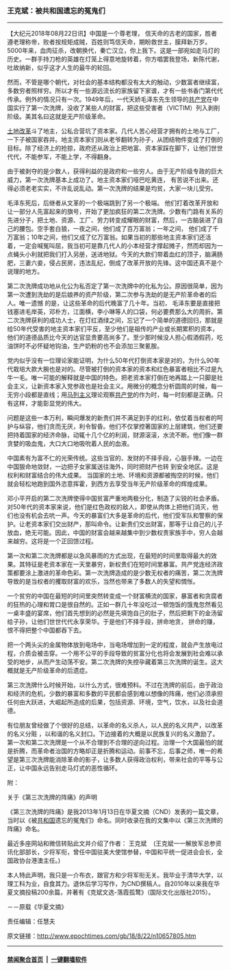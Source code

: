 ### 王克斌：被共和国遗忘的冤鬼们
------------------------

<p>【大纪元2018年08月22日讯】中国是一个尊老理， 信天命的古老的国家，胜者遵老理称帝，败者按规矩成贼，百姓则笃信天命，期盼救世主，膜拜新万岁。5000年来，血肉征杀，改朝换代，秦亡汉立，你上我下。这是一部宛如走马灯的历史。一群手持刀枪的英雄在灯笼上得意地旋转着，你方唱罢我登场，新陈代谢，吐故纳新，似乎这才人生的最牛的轮回。</p>
<p>然而，不管是哪个朝代，对社会的基本结构都没有太大的触动，少数富者继续富，多数穷者照样穷。所以才有一些源远流长的家族留下家谱，才有一些书香门第代代传承。例外的情况只有一次。1949年后，一代天娇毛泽东先生领导的<a href="http://www.epochtimes.com/gb/tag/%E5%85%B1%E4%BA%A7%E5%85%9A.html">共产党</a>在中国实行了第一次洗牌，没收了某些人的财富，把这些受害者（VICTIM）列入剥削阶级。美其名曰这就是无产阶级革命。</p>
<p><a href="http://www.epochtimes.com/gb/tag/%E5%9C%9F%E5%9C%B0%E6%94%B9%E9%9D%A9.html">土地改革</a>斗了地主，公私合营坑了资本家。几代人苦心经营才拥有的土地与工厂，一下子被国家吞并。地主资本家们则从老爷翻转为孙子，从团结物件变成了打倒的目标。除了经济上的抢掠，政府还从政治上把地富、资本家踩在脚下，让他们世世代代，不能参军，不能上学，不得翻身。</p>
<p>由于被剥夺的是少数人，获得利益的是政府和一些穷人。由于无产阶级专政的巨大威力，第一次洗牌基本上成功了。地主资本家们哑巴吃黄连， 有苦说不出来。还得必须老老实实，不许乱说乱动。第一次洗牌的结果是均贫，大家一块儿受穷。</p>
<p>毛泽东死后，后继者从文革的一个极端跳到了另一个极端。 他们打着改革开放和让一部分人先富起来的旗号，开始了更加疯狂的第二次洗牌。少数有门路有关系的先进分子，把土地、资源、工厂、劳力转变成耀眼的财富，然后，一古脑装进了自己的腰包。空手套白狼，一夜之间，他们成了百万富翁；一年之间， 他们成了千万富翁；10年之间，他们又成了亿万富翁。如果当初的那些地主资本家们还活着，一定会喊冤叫屈，我当初可是靠几代人的小本经营才撑起摊子，然而却因为一点蝇头小利就把我们打入另册，送进地狱。今天的大款们带着血红的顶子，脑满肠肥，三妻六妾，侵占民房，违法乱纪，倒成了改革开放的先锋。这中国还真不是个说理的地方。</p>
<p>第二次洗牌成功地从化公为私否定了第一次洗牌中的化私为公。原因很简单，因为第一次遭到洗劫的是后娘养的资产阶级，第二次参与洗劫的是无产阶革命者的后人。唯一遗憾 的是，让这些革命的后代晚富了几十年。当初， 毛泽东要是直接把钱塞进毛岸英，邓朴方，江面横，李小琳等人的口袋，何必要费那么大的周折。第二次洗牌获利的成功人士，在灯红酒绿之间，忘记了一个简单的道德回归，那就是给50年代受害的地主资本家们平反，至少他们是祖传的产业或长期累积的资本，他们的道德品质比今天的达官显贵要高尚多了。至少那时候没人担心假酒假药，吃油饼时不必怀疑地钩油，生产奶粉的也不会添加三聚氰胺。</p>
<p>党内似乎没有一位理论家能证明，为什么50年代打倒资本家是对的，为什么90年代栽培大款大腕也是对的。尽管被打倒的资本家的资本和红色暴富者相比不过是九牛一毛。唯一可能的解释就是中国的特色。把老资本家打倒在地再踏上一只脚是社会主义，让新资本家入党参政也是社会主义。用微分的概念分析圆周的时候，每一无穷小段都是直线；用<a href="http://www.epochtimes.com/gb/tag/%E9%A9%AC%E5%88%97%E4%B8%BB%E4%B9%89.html">马列主义</a>理论观察<a href="http://www.epochtimes.com/gb/tag/%E5%85%B1%E4%BA%A7%E5%85%9A.html">共产党</a>的作为时，每一时刻都是正确。只有这样，才能彰显党的伟大。</p>
<p>问题是这些一本万利，瞬间爆发的新贵们并不满足到手的红利，依仗着当权者的呵护与纵容，他们贪而无厌，利令智昏。他们不仅掌控著国家的上层建筑，他们还要把持着国家的经济命脉，动辄十几个亿的利润，财源滚滚，水流不断。他们像一群贪婪的吸血鬼，大口大口地吸吮着人民的血液。</p>
<p>中国素有为富不仁的光荣传统。这些当官的、发财的不择手段，心狠手辣。一边在中国狠命地敛财，一边把子女家属送往海外，同时把财产也转 到安全地区。这是权利和财富结合的伟大成果。 当国家的土地、环境和资源都被掏空的时候，他们就会轻松地跑到国外恣意挥霍，到西方去享受当年无产阶级革命的辉煌成果。</p>
<p>邓小平开启的第二次洗牌使得中国贫富严重地两极分化，制造了尖锐的社会矛盾。对50年代的资本家来说，他们是红色政权的敌人，即使从肉体上把他们消灭，他们也没有机会去吭一声。今天的暴富们大多是革命的后代，他们受军队和警察的保护。让老资本家们交出财产，那叫命令。让新贵们交出财富，那等于让自己的儿子放血，绝无可能。因此，中国的财富会越来越集中到少数权贵家族手中，穷人会越来越穷。这将是一个正回馈过程。</p>
<p>第一次和第二次洗牌都是以急风暴雨的方式出现，在最短的时间里取得最大的效果。其特征是老资本家在一天里暴穷，新权贵们在短时间里暴富。共产党连经济政策都要涂上激进的革命色彩。第一次洗牌造成的是少数无权者的痛苦，第二次洗牌导致的是当权者的攫取财富的欢乐，当然也带来了多数人的失望和惆怅。</p>
<p>一个贫穷的中国在最短的时间里突然转变成一个财富横流的国家，暴富者和贪腐者的狂热的心理和胃口是很自然的。正如一群几十年没吃过一顿饱饭的饿鬼忽然看见一桌丰盛的宴席，他们首先想到的必然是先填饱自己的肚子，然后把剩下的金汤留给子孙，让他们世世代代永享荣华。于是他们不择手段，拼命地贪， 拼命的赚，恨不得把整个中国都吞下去。</p>
<p>把一个两头尖的金属物体放到电场中，当电场增加到一定的程度，就会产生放电过程，介质会被击穿。一个用不公平的手段导致的贫富分化也将会发展到社会难以承受的地步，从而产生动荡不安。第二次洗牌的失控孕藏着第三次洗牌的诞生。这大概就是无产阶级革命的后遗症。</p>
<p>第三次洗牌什么时候开始，以什么方式，很难预料。不过在洗牌的前后，由于政治和经济的危机，少数的暴富和多数的平民都会感到难以想像的阵痛，他们必须承担任何由大跃进，大崛起所造成的后果，包括资源、环境，空气，饮水，以及社会道德。</p>
<p>有位朋友曾经做了个很好的总结，以革命的名义杀人，以人民的名义共产，以改革的名义分赃 ，以和谐的名义封口。下边接着的大概是以民族复兴的名义激励了。第一次和第二次洗牌是一个从不合理到不合理的逆向过程。治理一个大国最怕的就是折腾，而革命者治国的方略却正是折腾和运动。前事不忘，后事之师，唯一的希望是第三次洗牌能消除革命的影子，让多数人获得政治权利，带来社会的平等与公正，让中国永远告别走马灯式的恶性循环。</p>
<p>附：</p>
<p>关于《第三次洗牌的阵痛》的声明</p>
<p>《第三次洗牌的阵痛》是我2013年1月13日在华夏文摘（CND）发表的一篇文章，当时以《被<a href="http://www.epochtimes.com/gb/tag/%E5%85%B1%E5%92%8C%E5%9B%BD.html">共和国</a>遗忘的冤鬼们》命名。同时收录在我的文集中以《第三次洗牌的阵痛》命名。</p>
<p>最近多座网站和微信转贴此文并介绍了作者： 王克斌    (王克斌一一解放军总参资讯化部部长，少将军衔，曾任中国驻美大使馆参替，中国和平统一促进会会长，全国政协台港澳主任。)</p>
<p>本人特此声明，我只是一介布衣，跟官方和少将军衔无关。我毕业于清华大学，以理工科为业，自食其力。退休后学习写作，为CND撰稿人。自2010年以来我在华夏文摘投稿200余篇，并著有《克斌文选-落霞孤鹜》（国际文化出版社2015）。</p>
<p>－－原载《华夏文摘》</p>
<p>责任编辑：任慧夫</p>

原文链接：http://www.epochtimes.com/gb/18/8/22/n10657805.htm


------------------------
#### [禁闻聚合首页](https://github.com/gfw-breaker/banned-news/blob/master/README.md) &nbsp;|&nbsp;  [一键翻墙软件](https://github.com/gfw-breaker/nogfw/blob/master/README.md)